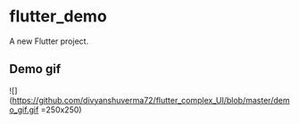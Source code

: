 # flutter_demo

A new Flutter project.

## Demo gif
![](https://github.com/divyanshuverma72/flutter_complex_UI/blob/master/demo_gif.gif =250x250)

